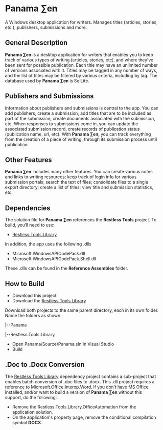 # Panama ∑en
A Windows desktop application for writers. Manages titles (articles, stories, etc.), publishers, submissions and more. 

## General Description
**Panama ∑en** is a desktop application for writers that enables you to keep track of various types of writing (articles, stories, etc), 
and where they've been sent for possible publication. Each title may have an unlimited number of versions associated with it. Titles may be tagged in any number of ways, 
and the list of titles may be filtered by various criteria, including by tag. The database used by **Panama ∑en** is SqlLite.

## Publishers and Submissions
Information about publishers and submissions is central to the app. You can add publishers, create a submission, add titles that are to be included as part of the submission, 
create documents associated with the submission, etc. When responses to submissions come in, you can update the associated submission record, 
create records of publication status (publication name, url, etc). With **Panama ∑en**, you can track everything from the creation of a piece of writing,
through its submission process until publication.

## Other Features
**Panama ∑en** includes many other features. You can create various notes and links to writing resources; keep track of login info for various submission portals; 
search the text of files; consolidate files to a single export directory; create a list of titles; view title and submission statistics, etc.

## Dependencies
The solution file for **Panama ∑en** references the **Restless Tools** project. To build, you'll need to use:

- [Restless Tools Library](https://github.com/victor-david/restless-tools)

In addition, the app uses the following .dlls

- Microsoft.WindowsAPICodePack.dll
- Microsoft.WindowsAPICodePack.Shell.dll

These .dlls can be found in the **Reference Assembles** folder.

## How to Build
- Download this project
- Download the [Restless Tools Library](https://github.com/victor-david/restless-tools)

Download both projects to the same parent directory, each in its own folder. Name the folders as shown:

|--Panama

|--Restless.Tools.Library

- Open Panama/Source/Panama.sln in Visual Studio
- Build

## .Doc to .Docx Conversion
The [Restless Tools Library](https://github.com/victor-david/restless-tools) dependency project contains a sub-project that enables batch conversion
of .doc files to .docx. This .dll project requires a reference to Microsoft.Office.Interop.Word. If you don't have MS Office installed, and/or want to build 
a version of **Panama ∑en** without this support, do the following:

- Remove the Restless.Tools.Library.OfficeAutomation from the application solution.
- On the application's property page, remove the conditional compilation symbol **DOCX**.